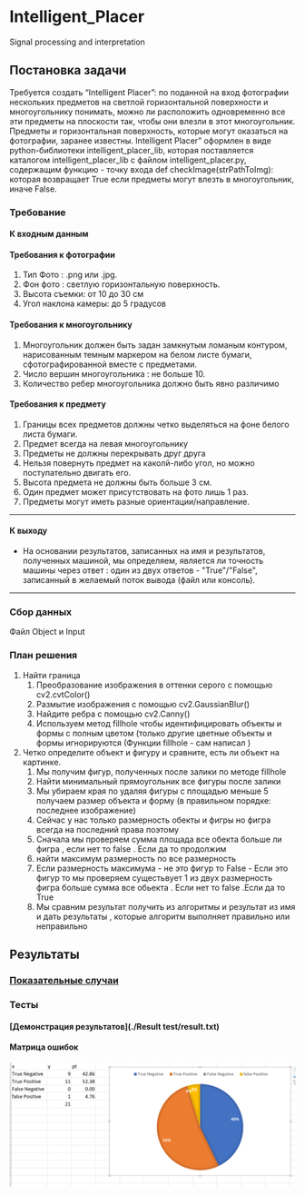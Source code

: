 # Intelligent_Placer
Signal processing and interpretation
## Постановка задачи
Требуется создать “Intelligent Placer”: по поданной на вход фотографии нескольких предметов на светлой горизонтальной поверхности и многоугольнику понимать, можно ли расположить одновременно все эти предметы на плоскости так, чтобы они влезли в этот многоугольник. Предметы и горизонтальная поверхность, которые могут оказаться на фотографии, заранее известны.
Intelligent Placer” оформлен в виде python-библиотеки intelligent_placer_lib, которая поставляется каталогом intelligent_placer_lib с файлом intelligent_placer.py, содержащим функцию - точку входа
def checkImage(strPathToImg):
которая возвращает True если предметы могут влезть в многоугольник, иначе False.



### Требование 
#### **К входным данным**

#### Требования к фотографии
1. Тип Фото : .png или .jpg.
2. Фон фото : светлую горизонтальную поверхность.
3. Высота съемки: от 10 до 30 см
4. Угол наклона камеры: до 5 градусов
#### Требования к многоугольнику
1. Многоугольник должен быть задан замкнутым ломаным контуром, нарисованным темным маркером на белом листе бумаги, сфотографированной вместе с предметами.
2. Число вершин многоугольника : не больше 10.
3. Количество ребер многоугольника должно быть явно различимо

#### Требования к предмету
1. Границы всех предметов должны четко выделяться на фоне белого листа бумаги.
2. Предмет всегда на левая многоугольнику
3. Предметы не должны перекрывать друг друга
5. Нельзя повернуть предмет на каколй-либо угол, но можно поступательно двигать его.
8. Высота предмета не должны быть больше 3 см.
9. Один предмет может присутствовать на фото лишь 1 раз.
10. Предметы могут иметь разные ориентации/направление.
___
#### **К выходу**

- На основании результатов, записанных на имя и результатов, полученных машиной, мы определяем, является ли точность машины через ответ : один из двух ответов - "True"/"False", записанный в желаемый поток вывода (файл или консоль).
___

### Сбор данных
Файл Object и Input
### План решения
1. Найти граница 
   1. Преобразование изображения в оттенки серого с помощью cv2.cvtColor() 
   2. Размытие изображения с помощью cv2.GaussianBlur()
   3. Найдите ребра с помощью cv2.Canny()
   4. Используем метод fillhole чтобы идентифицировать объекты и формы с полным цветом (только другие цветные объекты и формы игнорируются (Функции fillhole - сам написал )
2. Четко определите объект и фигуру и сравните, есть ли объект на картинке.
	1. Мы получим фигур, полученных после залики по методе fillhole 
	2. Найти минимальный прямоугольник все фигуры после залики
	3. Мы убираем края по удаляя фигуры с площадью меньше 5 получаем размер объекта и форму (в правильном порядке: последнее изображение)
	4. Сейчас у нас только размерность обекты и фигры но фигра всегда на последний права поэтому 
	5. Сначала мы проверяем сумма площада все обекта больше ли фигра , если нет то false . Если да то продолжим 
	6. найти максимум размерность по все размерность 
	7. Если размерность максимума - не это фигур то False 
	                             - Если это фигур то мы проверяем сущестьвует 1 из двух размерность фигра больше сумма все обьекта . Если нет то false .Если да то True 
	8. Мы сравним результат получить из алгоритмы и результат из имя и дать результаты , которые алгоритм выполняет правильно или неправильно 
	                             
 ## **Результаты**

### **[Показательные случаи](./Demonstration.ipynb)**


### **Тесты**

#### [Демонстрация результатов](./Result test/result.txt)

#### Матрица ошибок

![plot](./bieudo.png)
